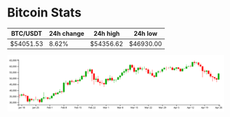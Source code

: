 # Bitcoin Stats

BTC/USDT|24h change|24h high|24h low|
|---|---|---|---|
|$54051.53|8.62%|$54356.62|$46930.00|

<img src="./chart.svg">
